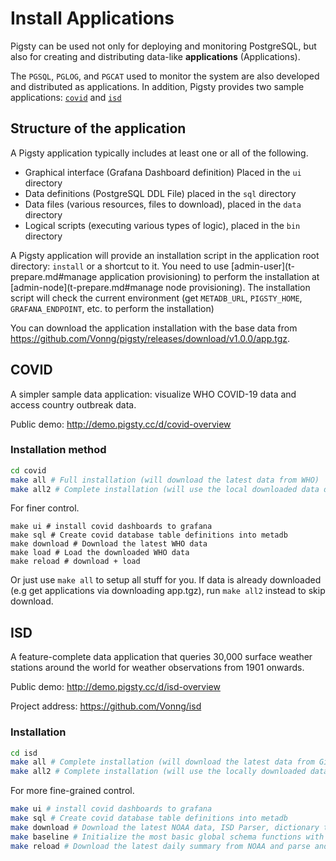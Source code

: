 # Install Applications

Pigsty can be used not only for deploying and monitoring PostgreSQL, but also for creating and distributing data-like **applications** (Applications).

The `PGSQL`, `PGLOG`, and `PGCAT` used to monitor the system are also developed and distributed as applications. In addition, Pigsty provides two sample applications: [`covid`](#covid) and [`isd`](#isd)



## Structure of the application

A Pigsty application typically includes at least one or all of the following.

* Graphical interface (Grafana Dashboard definition) Placed in the `ui` directory
* Data definitions (PostgreSQL DDL File) placed in the `sql` directory
* Data files (various resources, files to download), placed in the `data` directory
* Logical scripts (executing various types of logic), placed in the `bin` directory

A Pigsty application will provide an installation script in the application root directory: `install` or a shortcut to it. You need to use [admin-user](t-prepare.md#manage application provisioning) to perform the installation at [admin-node](t-prepare.md#manage node provisioning). The installation script will check the current environment (get `METADB_URL`, `PIGSTY_HOME`, `GRAFANA_ENDPOINT`, etc. to perform the installation)

You can download the application installation with the base data from https://github.com/Vonng/pigsty/releases/download/v1.0.0/app.tgz.



## COVID

A simpler sample data application: visualize WHO COVID-19 data and access country outbreak data.

Public demo: http://demo.pigsty.cc/d/covid-overview

### Installation method

```bash
cd covid
make all # Full installation (will download the latest data from WHO)
make all2 # Complete installation (will use the local downloaded data directly)
```

For finer control.

```
make ui # install covid dashboards to grafana
make sql # Create covid database table definitions into metadb
make download # Download the latest WHO data
make load # Load the downloaded WHO data
make reload # download + load
```

Or just use `make all` to setup all stuff for you. If data is already downloaded (e.g get applications via downloading app.tgz), run `make all2` instead to skip download.





## ISD

A feature-complete data application that queries 30,000 surface weather stations around the world for weather observations from 1901 onwards.

Public demo: http://demo.pigsty.cc/d/isd-overview

Project address: https://github.com/Vonng/isd

### Installation

```bash
cd isd
make all # Complete installation (will download the latest data from Github and NOAA)
make all2 # Complete installation (will use the locally downloaded data directly)
```

For more fine-grained control.

```bash
make ui # install covid dashboards to grafana
make sql # Create covid database table definitions into metadb
make download # Download the latest NOAA data, ISD Parser, dictionary tables
make baseline # Initialize the most basic global schema functions with the downloaded data
make reload # Download the latest daily summary from NOAA and parse and load it
```
